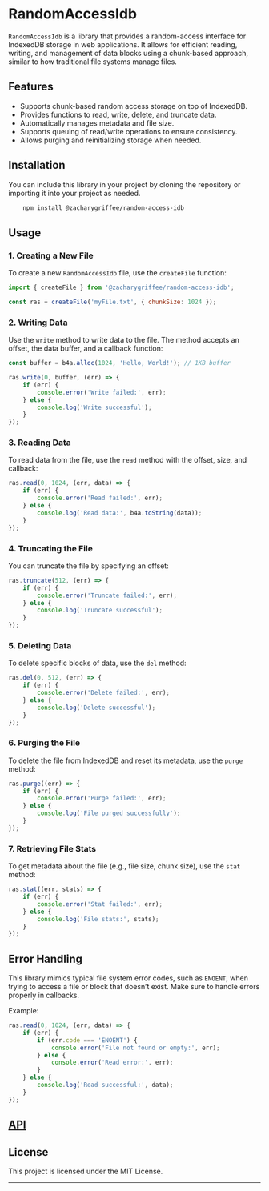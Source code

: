 # RandomAccessIdb

`RandomAccessIdb` is a library that provides a random-access interface for IndexedDB storage in web applications. It allows for efficient reading, writing, and management of data blocks using a chunk-based approach, similar to how traditional file systems manage files.

## Features
- Supports chunk-based random access storage on top of IndexedDB.
- Provides functions to read, write, delete, and truncate data.
- Automatically manages metadata and file size.
- Supports queuing of read/write operations to ensure consistency.
- Allows purging and reinitializing storage when needed.

## Installation

You can include this library in your project by cloning the repository or importing it into your project as needed.

```sh 
    npm install @zacharygriffee/random-access-idb
```

## Usage

### 1. Creating a New File

To create a new `RandomAccessIdb` file, use the `createFile` function:

```javascript
import { createFile } from '@zacharygriffee/random-access-idb';

const ras = createFile('myFile.txt', { chunkSize: 1024 });
```

### 2. Writing Data

Use the `write` method to write data to the file. The method accepts an offset, the data buffer, and a callback function:

```javascript
const buffer = b4a.alloc(1024, 'Hello, World!'); // 1KB buffer

ras.write(0, buffer, (err) => {
    if (err) {
        console.error('Write failed:', err);
    } else {
        console.log('Write successful');
    }
});
```

### 3. Reading Data

To read data from the file, use the `read` method with the offset, size, and callback:

```javascript
ras.read(0, 1024, (err, data) => {
    if (err) {
        console.error('Read failed:', err);
    } else {
        console.log('Read data:', b4a.toString(data));
    }
});
```

### 4. Truncating the File

You can truncate the file by specifying an offset:

```javascript
ras.truncate(512, (err) => {
    if (err) {
        console.error('Truncate failed:', err);
    } else {
        console.log('Truncate successful');
    }
});
```

### 5. Deleting Data

To delete specific blocks of data, use the `del` method:

```javascript
ras.del(0, 512, (err) => {
    if (err) {
        console.error('Delete failed:', err);
    } else {
        console.log('Delete successful');
    }
});
```

### 6. Purging the File

To delete the file from IndexedDB and reset its metadata, use the `purge` method:

```javascript
ras.purge((err) => {
    if (err) {
        console.error('Purge failed:', err);
    } else {
        console.log('File purged successfully');
    }
});
```

### 7. Retrieving File Stats

To get metadata about the file (e.g., file size, chunk size), use the `stat` method:

```javascript
ras.stat((err, stats) => {
    if (err) {
        console.error('Stat failed:', err);
    } else {
        console.log('File stats:', stats);
    }
});
```

## Error Handling

This library mimics typical file system error codes, such as `ENOENT`, when trying to access a file or block that doesn’t exist. Make sure to handle errors properly in callbacks.

Example:

```javascript
ras.read(0, 1024, (err, data) => {
    if (err) {
        if (err.code === 'ENOENT') {
            console.error('File not found or empty:', err);
        } else {
            console.error('Read error:', err);
        }
    } else {
        console.log('Read successful:', data);
    }
});
```

## [API](api.md)

## License

This project is licensed under the MIT License.

---

